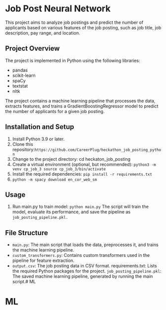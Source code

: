 # Job Post Neural Network
This project aims to analyze job postings and predict the number of applicants based on various features of the job posting, such as job title, job description, pay range, and location.



## Project Overview
The project is implemented in Python using the following libraries:
- pandas
- scikit-learn 
- spaCy
- textstat
- nltk

The project contains a machine learning pipeline that processes the data, extracts features, and trains a GradientBoostingRegressor model to predict the number of applicants for a given job posting.


## Installation and Setup
1. Install Python 3.9 or later.
2. Clone this repository:`https://github.com/CareerPlug/heckathon_job_posting_python`
2. Change to the project directory:
cd heckaton_job_posting
3. Create a virtual environment (optional, but recommended):
`python3 -m venv cp_job_3
source cp_job_3/bin/activate`
4. Install the required dependencies:
`pip install -r requirements.txt`
5. `python -m spacy download en_cor_web_sm`

## Usage
 1. Run main.py to train model: 
 `python main.py`
 The script will train the model, evaluate its performance, and save the pipeline as `job_posting_pipeline.pkl.`

## File Structure
- `main.py`: The main script that loads the data, preprocesses it, and trains the machine learning pipeline.
- `custom_transformers.py`: Contains custom transformers used in the pipeline for feature extraction.
- `output.csv`: The job posting data in CSV format.
requirements.txt: Lists the required Python packages for the project.
`job_posting_pipeline.pkl`: The saved machine learning pipeline, generated by running the main script.# ML
# ML
